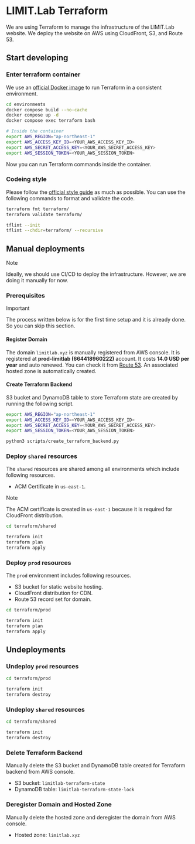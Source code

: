 # LIMIT.Lab Terraform

We are using Terraform to manage the infrastructure of the LIMIT.Lab website.
We deploy the website on AWS using CloudFront, S3, and Route 53.

## Start developing

### Enter terraform container

We use an [official Docker image](https://hub.docker.com/r/hashicorp/terraform) to run Terraform in a consistent environment.

```bash
cd environments
docker compose build --no-cache
docker compose up -d
docker compose exec terraform bash

# Inside the container
export AWS_REGION="ap-northeast-1"
export AWS_ACCESS_KEY_ID=<YOUR_AWS_ACCESS_KEY_ID>
export AWS_SECRET_ACCESS_KEY=<YOUR_AWS_SECRET_ACCESS_KEY>
export AWS_SESSION_TOKEN=<YOUR_AWS_SESSION_TOKEN>
```

Now you can run Terraform commands inside the container.

### Codeing style

Please follow the [official style guide](https://developer.hashicorp.com/terraform/language/style) as much as possible.
You can use the following commands to format and validate the code.

```bash
terraform fmt terraform/
terraform validate terraform/

tflint --init
tflint --chdir=terraform/ --recursive
```

## Manual deployments

> [!NOTE]
> Ideally, we should use CI/CD to deploy the infrastructure. However, we are doing it manually for now.

### Prerequisites

> [!IMPORTANT]
> The process written below is for the first time setup and it is already done.
> So you can skip this section.

#### Register Domain

The domain `limitlab.xyz` is manually registered from AWS console.
It is registered at **prod-limitlab (664418960222)** account.
It costs **14.0 USD per year** and auto renewed.
You can check it from [Route 53](https://us-east-1.console.aws.amazon.com/route53/v2/hostedzones?region=ap-northeast-1#ListRecordSets/Z0529507QPFVJNMD07YL).
An associated hosted zone is automatically created.

#### Create Terraform Backend

S3 bucket and DynamoDB table to store Terraform state are created by running the following script.

```bash
export AWS_REGION="ap-northeast-1"
export AWS_ACCESS_KEY_ID=<YOUR_AWS_ACCESS_KEY_ID>
export AWS_SECRET_ACCESS_KEY=<YOUR_AWS_SECRET_ACCESS_KEY>
export AWS_SESSION_TOKEN=<YOUR_AWS_SESSION_TOKEN>

python3 scripts/create_terraform_backend.py
```

### Deploy `shared` resources

The `shared` resources are shared among all environments which include following resources.
- ACM Certificate in `us-east-1`. 

> [!NOTE]
> The ACM certificate is created in `us-east-1` because it is required for CloudFront distribution.

```bash
cd terraform/shared

terraform init
terraform plan
terraform apply
```

### Deploy `prod` resources

The `prod` environment includes following resources.
- S3 bucket for static website hosting.
- CloudFront distribution for CDN.
- Route 53 record set for domain.

```bash
cd terraform/prod

terraform init
terraform plan
terraform apply
```


## Undeployments

### Undeploy `prod` resources

```bash
cd terraform/prod

terraform init
terraform destroy
```

### Undeploy `shared` resources

```bash
cd terraform/shared

terraform init
terraform destroy
```

### Delete Terraform Backend

Manually delete the S3 bucket and DynamoDB table created for Terraform backend from AWS console.
- S3 bucket: `limitlab-terraform-state`
- DynamoDB table: `limitlab-terraform-state-lock`

### Deregister Domain and Hosted Zone

Manually delete the hosted zone and deregister the domain from AWS console.
- Hosted zone: `limitlab.xyz`